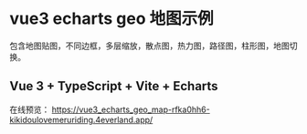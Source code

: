 # vue3 echarts geo 地图示例
包含地图贴图，不同边框，多层缩放，散点图，热力图，路径图，柱形图，地图切换。


## Vue 3 + TypeScript + Vite + Echarts

在线预览：
https://vue3_echarts_geo_map-rfka0hh6-kikidoulovemeruriding.4everland.app/